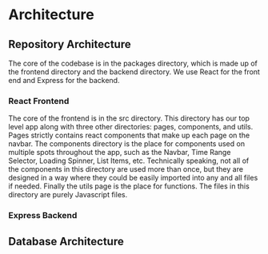 # Architecture

## Repository Architecture

The core of the codebase is in the packages directory, which is made up of the frontend directory and the backend directory. We use React for the front end and Express for the backend.

### React Frontend
The core of the frontend is in the src directory. This directory has our top level app along with three other directories: pages, components, and utils.
Pages strictly contains react components that make up each page on the navbar. The components directory is the place for components used on multiple spots throughout the app, such as the Navbar, Time Range Selector, Loading Spinner, List Items, etc. Technically speaking, not all of the components in this directory are used more than once, but they are designed in a way where they could be easily imported into any and all files if needed. Finally the utils page is the place for functions. The files in this directory are purely Javascript files. 


### Express Backend

## Database Architecture
